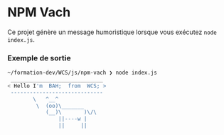 # NPM Vach

Ce projet génère un message humoristique lorsque vous exécutez `node index.js`.

### Exemple de sortie

```bash
~/formation-dev/WCS/js/npm-vach ❯ node index.js                                           16:11:38
 _____________________________
< Hello I'm  BAH;  from  WCS; >
 -----------------------------
        \   ^__^
         \  (oo)\_______
            (__)\       )\/\
                ||----w |
                ||     ||
